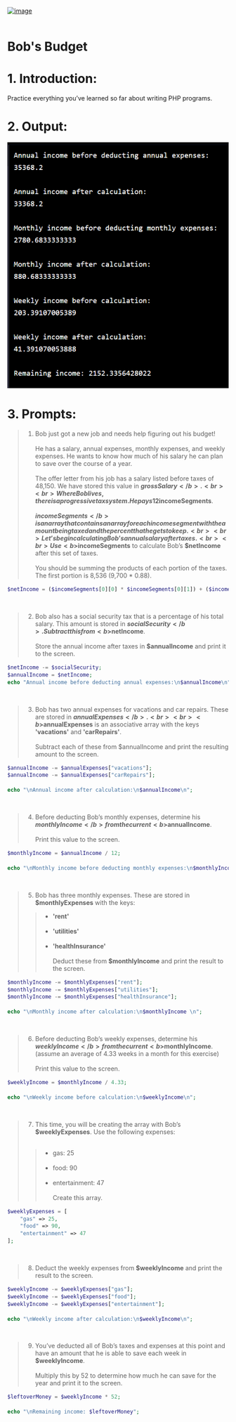 [![image](https://user-images.githubusercontent.com/82598726/175697552-f960b057-9e97-4c3e-a3e2-f2b5f7876de9.png)](https://www.codecademy.com/paths/php-skill/tracks/php-arrays-and-loops/modules/learn-php-arrays-sp/projects/bobs-budget)
<br><br>


# Bob's Budget

# 1. Introduction:
Practice everything you’ve learned so far about writing PHP programs.
  
# 2. Output:
![Alt text](image.png)


# 3. Prompts:

> 1. Bob just got a new job and needs help figuring out his budget!<br><br>
He has a salary, annual expenses, monthly expenses, and weekly expenses. He wants to know how much of his salary he can plan to save over the course of a year.<br><br>
The offer letter from his job has a salary listed before taxes of 48,150. We have stored this value in <b>$grossSalary</b>.<br><br>
Where Bob lives, there is a progressive tax system. He pays 12% (keeps 88%) on the first 9,700, 22% (keeps 78%) on the next 29,775, and pays 24% (keeps 76%) on the remainder of his salary. This data is stored in <b>$incomeSegments</b>.<br><br>
<b>$incomeSegments</b> is an array that contains an array for each income segment with the amount being taxed and the percent that he gets to keep.<br><br>
Let’s begin calculating Bob’s annual salary after taxes.<br><br>
Use <b>$incomeSegments</b> to calculate Bob’s <b>$netIncome</b> after this set of taxes.<br><br>
You should be summing the products of each portion of the taxes. The first portion is 8,536 (9,700 * 0.88).


```php
$netIncome = ($incomeSegments[0][0] * $incomeSegments[0][1]) + ($incomeSegments[1][0] * $incomeSegments[1][1]) + ($incomeSegments[2][0] * $incomeSegments[2][1]);
```
<br>

> 2. Bob also has a social security tax that is a percentage of his total salary. This amount is stored in <b>$socialSecurity</b>. Subtract this from <b>$netIncome</b>.<br><br>
Store the annual income after taxes in <b>$annualIncome</b> and print it to the screen.

```php
$netIncome -= $socialSecurity;
$annualIncome = $netIncome;
echo "Annual income before deducting annual expenses:\n$annualIncome\n";
```
<br>

> 3. Bob has two annual expenses for vacations and car repairs. These are stored in <b>$annualExpenses</b>.<br><br>
<b>$annualExpenses</b> is an associative array with the keys <b>'vacations'</b> and <b>'carRepairs'</b>.<br><br>
Subtract each of these from $annualIncome and print the resulting amount to the screen.

```php
$annualIncome -= $annualExpenses["vacations"];
$annualIncome -= $annualExpenses["carRepairs"];
 
echo "\nAnnual income after calculation:\n$annualIncome\n";
```
<br>

> 4. Before deducting Bob’s monthly expenses, determine his <b>$monthlyIncome</b> from the current <b>$annualIncome</b>.<br><br>
Print this value to the screen.
```php
$monthlyIncome = $annualIncome / 12;
 
echo "\nMonthly income before deducting monthly expenses:\n$monthlyIncome\n";
```
<br>

> 5. Bob has three monthly expenses. These are stored in <b>$monthlyExpenses</b> with the keys:
>> - <b>'rent'</b><br><br>
>> - <b>'utilities'</b><br><br>
>> - <b>'healthInsurance'</b><br><br>
Deduct these from <b>$monthlyIncome</b> and print the result to the screen.

```php
$monthlyIncome -= $monthlyExpenses["rent"];
$monthlyIncome -= $monthlyExpenses["utilities"];
$monthlyIncome -= $monthlyExpenses["healthInsurance"];
 
echo "\nMonthly income after calculation:\n$monthlyIncome \n";
```
<br>

> 6. Before deducting Bob’s weekly expenses, determine his <b>$weeklyIncome</b> from the current <b>$monthlyIncome</b>. (assume an average of 4.33 weeks in a month for this exercise)<br><br>
Print this value to the screen.

```php
$weeklyIncome = $monthlyIncome / 4.33;
 
echo "\nWeekly income before calculation:\n$weeklyIncome\n";
```
<br>


> 7. This time, you will be creating the array with Bob’s <b>$weeklyExpenses</b>. Use the following expenses:<br><br>
>>- gas: 25<br><br>
>>- food: 90<br><br>
>>- entertainment: 47<br><br>
>> Create this array.

```php
$weeklyExpenses = [
    "gas" => 25,
    "food" => 90,
    "entertainment" => 47
];
```
<br>

> 8. Deduct the weekly expenses from <b>$weeklyIncome</b> and print the result to the screen.
```php
$weeklyIncome -= $weeklyExpenses["gas"];
$weeklyIncome -= $weeklyExpenses["food"];
$weeklyIncome -= $weeklyExpenses["entertainment"];
 
echo "\nWeekly income after calculation:\n$weeklyIncome\n";
```

<br>

> 9. You’ve deducted all of Bob’s taxes and expenses at this point and have an amount that he is able to save each week in <b>$weeklyIncome</b>.<br><br>
Multiply this by 52 to determine how much he can save for the year and print it to the screen.
```php
$leftoverMoney = $weeklyIncome * 52;
 
echo "\nRemaining income: $leftoverMoney";
```